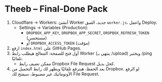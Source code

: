 # Theeb – Final-Done Pack
1) Cloudflare → Workers: أنشئ Worker جديد، الصق `worker.js`، واعمل Deploy.
   - Settings → Variables (Production):
     - `DROPBOX_APP_KEY`, `DROPBOX_APP_SECRET`, `DROPBOX_REFRESH_TOKEN` (مستحسن)
     - أو `DROPBOX_ACCESS_TOKEN` (مؤقت)
2) ارفع `index.html` على GitHub Pages.
3) أول فتح للصفحة: المعالج هيطلب رابط Worker (ينتهي بـ /upload) ويختبر /ping تلقائيًا.
   - ممكن تضيف رابط Dropbox File Request كحل بديل.
4) بعد الحفظ، هيترفع تلقائيًا ويظهر لك رابط التحميل من Dropbox. لو الرفع الأوتوماتيك غير مضبوط، سيفتح لك File Request.
